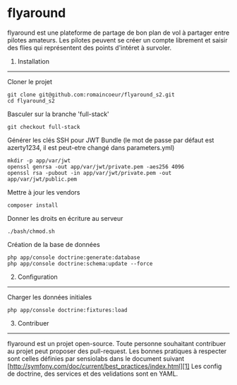 flyaround
=========

flyaround est une plateforme de partage de bon plan de vol à partager entre pilotes amateurs. Les pilotes peuvent se créer
un compte librement et saisir des flies qui représentent des points d'intéret à survoler.


1) Installation
---------------


Cloner le projet

    git clone git@github.com:romaincoeur/flyaround_s2.git
    cd flyaround_s2
    
Basculer sur la branche 'full-stack'

    git checkout full-stack
    
Générer les clés SSH pour JWT Bundle (le mot de passe par défaut est azerty1234, il est peut-etre changé dans parameters.yml)

    mkdir -p app/var/jwt
    openssl genrsa -out app/var/jwt/private.pem -aes256 4096
    openssl rsa -pubout -in app/var/jwt/private.pem -out app/var/jwt/public.pem
    
Mettre à jour les vendors

    composer install
    
Donner les droits en écriture au serveur

    ./bash/chmod.sh
    
Création de la base de données

    php app/console doctrine:generate:database
    php app/console doctrine:schema:update --force


2) Configuration
----------------

Charger les données initiales

    php app/console doctrine:fixtures:load
    
    
3) Contribuer
-------------

flyaround est un projet open-source. Toute personne souhaitant contribuer au projet peut proposer des pull-request.
Les bonnes pratiques à respecter sont celles définies par sensiolabs dans le document suivant [http://symfony.com/doc/current/best_practices/index.html][1]
Les config de doctrine, des services et des velidations sont en YAML.


[1]:  http://symfony.com/doc/current/best_practices/index.html
